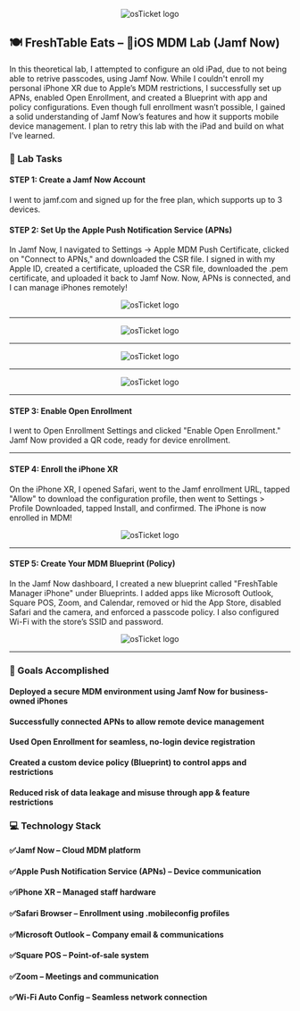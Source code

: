 <p align="center">
<img src="https://i.imgur.com/BZQuTqx.png" alt="osTicket logo"/>
</p>

## 🍽️ FreshTable Eats – 📱iOS MDM Lab (Jamf Now)

In this theoretical lab, I attempted to configure an old iPad, due to not being able to retrive passcodes, using Jamf Now. While I couldn't enroll my personal iPhone XR due to Apple’s MDM restrictions, I successfully set up APNs, enabled Open Enrollment, and created a Blueprint with app and policy configurations. Even though full enrollment wasn’t possible, I gained a solid understanding of Jamf Now’s features and how it supports mobile device management. I plan to retry this lab with the iPad and build on what I’ve learned.

### 🧪 Lab Tasks
#### STEP 1: Create a Jamf Now Account
I went to jamf.com and signed up for the free plan, which supports up to 3 devices.

#### STEP 2: Set Up the Apple Push Notification Service (APNs)
In Jamf Now, I navigated to Settings → Apple MDM Push Certificate, clicked on "Connect to APNs," and downloaded the CSR file. I signed in with my Apple ID, created a certificate, uploaded the CSR file, downloaded the .pem certificate, and uploaded it back to Jamf Now. Now, APNs is connected, and I can manage iPhones remotely!

<p align="center">
<img src="https://i.imgur.com/U96TSh1.png" alt="osTicket logo"/>
</p>

***

<p align="center">
<img src="https://i.imgur.com/s1uPgnc.png" alt="osTicket logo"/>
</p>

***

<p align="center">
<img src="https://i.imgur.com/mVtsXzh.png" alt="osTicket logo"/>
</p>

***

<p align="center">
<img src="https://i.imgur.com/knwmbsd.png" alt="osTicket logo"/>
</p>

***

#### STEP 3: Enable Open Enrollment
I went to Open Enrollment Settings and clicked "Enable Open Enrollment." Jamf Now provided a QR code, ready for device enrollment.

***

#### STEP 4: Enroll the iPhone XR
On the iPhone XR, I opened Safari, went to the Jamf enrollment URL, tapped "Allow" to download the configuration profile, then went to Settings > Profile Downloaded, tapped Install, and confirmed. The iPhone is now enrolled in MDM!

<p align="center">
<img src="https://i.imgur.com/7ay7obN.png" alt="osTicket logo"/>
</p>

***

#### STEP 5: Create Your MDM Blueprint (Policy)
In the Jamf Now dashboard, I created a new blueprint called "FreshTable Manager iPhone" under Blueprints. I added apps like Microsoft Outlook, Square POS, Zoom, and Calendar, removed or hid the App Store, disabled Safari and the camera, and enforced a passcode policy. I also configured Wi-Fi with the store’s SSID and password.

<p align="center">
<img src="https://i.imgur.com/KJzycDI.png" alt="osTicket logo"/>
</p>

*** 


### 🎯 Goals Accomplished
#### Deployed a secure MDM environment using Jamf Now for business-owned iPhones

#### Successfully connected APNs to allow remote device management

#### Used Open Enrollment for seamless, no-login device registration

#### Created a custom device policy (Blueprint) to control apps and restrictions

#### Reduced risk of data leakage and misuse through app & feature restrictions

### 💻 Technology Stack
#### ✅Jamf Now – Cloud MDM platform

#### ✅Apple Push Notification Service (APNs) – Device communication

#### ✅iPhone XR – Managed staff hardware

#### ✅Safari Browser – Enrollment using .mobileconfig profiles

#### ✅Microsoft Outlook – Company email & communications

#### ✅Square POS – Point-of-sale system

#### ✅Zoom – Meetings and communication

#### ✅Wi-Fi Auto Config – Seamless network connection

